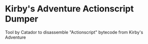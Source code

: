 # Kirby's Adventure Actionscript Dumper

Tool by Catador to disassemble "Actionscript" bytecode from Kirby's Adventure
